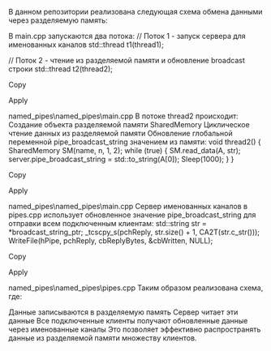 В данном репозитории реализована следующая схема обмена данными через разделяемую память:

В main.cpp запускаются два потока:
// Поток 1 - запуск сервера для именованных каналов
std::thread t1(thread1);

// Поток 2 - чтение из разделяемой памяти и обновление broadcast строки
std::thread t2(thread2);

Copy

Apply

named_pipes\named_pipes\main.cpp
В потоке thread2 происходит:
Создание объекта разделяемой памяти SharedMemory
Циклическое чтение данных из разделяемой памяти
Обновление глобальной переменной pipe_broadcast_string значением из памяти:
void thread2() {
    SharedMemory SM(name, n, 1, 2);
    while (true) {
        SM.read_data(A, str);
        server.pipe_broadcast_string = std::to_string(A[0]);
        Sleep(1000);
    }
}

Copy

Apply

named_pipes\named_pipes\main.cpp
Сервер именованных каналов в pipes.cpp использует обновленное значение pipe_broadcast_string для отправки всем подключенным клиентам:
std::string str = *broadcast_string_ptr;
_tcscpy_s(pchReply, str.size() + 1, CA2T(str.c_str()));
WriteFile(hPipe, pchReply, cbReplyBytes, &cbWritten, NULL);

Copy

Apply

named_pipes\named_pipes\pipes.cpp
Таким образом реализована схема, где:

Данные записываются в разделяемую память
Сервер читает эти данные
Все подключенные клиенты получают обновленные данные через именованные каналы
Это позволяет эффективно распространять данные из разделяемой памяти множеству клиентов.